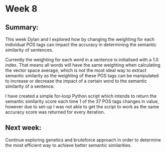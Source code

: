# Week 8

## Summary:
This week Dylan and I explored how by changing the weighting for each individual POS tags can impact the accuracy in determining the semantic similarity of sentences.

Currently the weighting for each word in a sentence is initialised with a 1.0 index. That means all words will have the same weighting when calculating the vector space average, which is not the most ideal way to extract semantic smilarity as the weighting of these POS tags can be manipulated to increase or decrease the impact of a certain word to the semantic similarity of a sentence.

I have created a simple for-loop Python script which intends to return the semantic similarity score each time 1 of the 37 POS tags changes in value, however due to set-up I was not able to get the script to work as the same accuracy score was returned for every iteration.

## Next week:
Continue exploring genetics and bruteforce approach in order to determine the most efficient way to achieve better semantic similarities.
